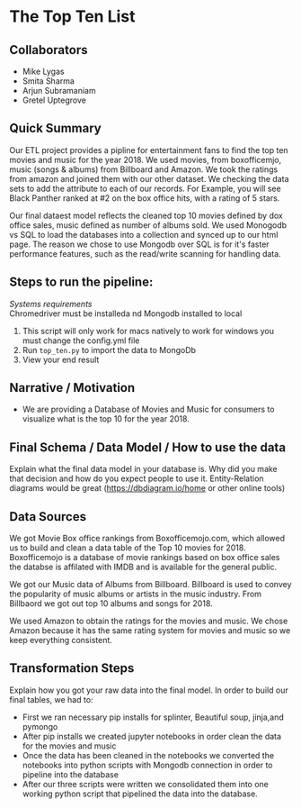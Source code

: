 # The Top Ten List

## Collaborators

* Mike Lygas
* Smita Sharma
* Arjun Subramaniam
* Gretel Uptegrove

## Quick Summary 

Our ETL project provides a pipline for entertainment fans to find the top ten movies and music for the year 2018. 
We used movies, from boxofficemjo, music (songs & albums) from Billboard and Amazon. We took the ratings from amazon and joined them with our other dataset. We checking the data sets to add the attribute to each of our records. For Example, you will see Black Panther ranked at #2 on the box office hits, with a rating of 5 stars.   

Our final dataest model reflects the cleaned top 10 movies defined by dox office sales,  music defined as number of albums sold.  We used Monogodb vs SQL to load the databases into a collection and synced up to our html page. The reason we chose to use Mongodb over SQL is for it's faster performance features, such as the read/write scanning for handling data.   

## Steps to run the pipeline:

*Systems requirements*  
Chromedriver must be installeda nd Mongodb installed to local

1. This script will only work for macs natively to work for windows you must change the config.yml file
2. Run `top_ten.py` to import the data to MongoDb
3. View your end result 


## Narrative / Motivation

* We are providing a Database of Movies and Music for consumers to visualize what is the top 10 for the year 2018. 


## Final Schema / Data Model / How to use the data

Explain what the final data model in your database is. 
Why did you make that decision and how do you expect people to use it. 
Entity-Relation diagrams would be great (https://dbdiagram.io/home or other online tools)

## Data Sources

We got Movie Box office rankings from Boxofficemojo.com, which allowed us to build and clean a data table of the Top 10 movies for 2018.
Boxofficemojo is a database of movie rankings based on box office sales the databse is affilated with IMDB and is available  for the general public. 

We got our Music data of Albums from Billboard.  Billboard is used to convey the popularity of music albums or artists in the music industry.  From Billbaord we got out top 10 albums and songs for 2018. 

We used Amazon to obtain the ratings for the movies and music.  We chose Amazon because it has the same rating system for movies and music so we keep everything consistent. 
 

## Transformation Steps

Explain how you got your raw data into the final model. 
In order to build our final tables, we had to:

* First we ran necessary pip installs for splinter, Beautiful soup, jinja,and pymongo
* After pip installs we created jupyter notebooks in order clean the data for the movies and music
* Once the data has been cleaned in the notebooks we converted the notebooks into python scripts with Mongodb connection in order to pipeline into the database
* After our three scripts were written we consolidated them into one working python script that pipelined the data into the database. 